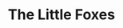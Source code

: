 ---
title: The Little Foxes
year: 2001
opening_date: 2001-01-01
closing_date: 
layout: productions
image:
image_caption:
image_credit:
playbill: 
category: 
Theatre: Theatre Jacksonville
Venue: Little Theatre
cast:
  Addie: Toni Philips
  Cal: Kenneth E. Walker
  Birdie Hubbard: Simone Aden-Reid
  Oscar Hubbard: Del Austin
  Leo Hubbard: Hollis Smith
  Regina Giddens: Sandra S. Spurney
  William Marshall: Paul Anello
  Benjamin Hubbard: Gregory Leute
  Alexandra Giddens: Tara Williams
  Horace Giddens: Michael Lipp
crew:
  Artistic Director: Dr. Lee Beger
  Set Design: Andrew J. Way
  Lighting Design: Pamela B. Jackson
  Costume Design: Joy Smith
  Set Dressings: J. Scott Berry
  Assistant Director:
    - Christina Boyd
    - Caitlin Parrish
  Properties: 
    - Jodi Cubler
  Properties Assistant:
    - Deon Young
    - Tad Wiggins
    - David Eger
    - Tanase Gheorghe Popa
  Sound Technician: Jon Bennett
  Lighting Technician:
    - Gloria Pepe
  Set Construction:
    - Tim Kline
    - Mary Swanson
    - Jon Bennett
    - Manuel Bello
    - Gloria Pepe
    - Claudia Wright
    - Deon Young
  Stage Carpenter: James Pitts
external_links:
---